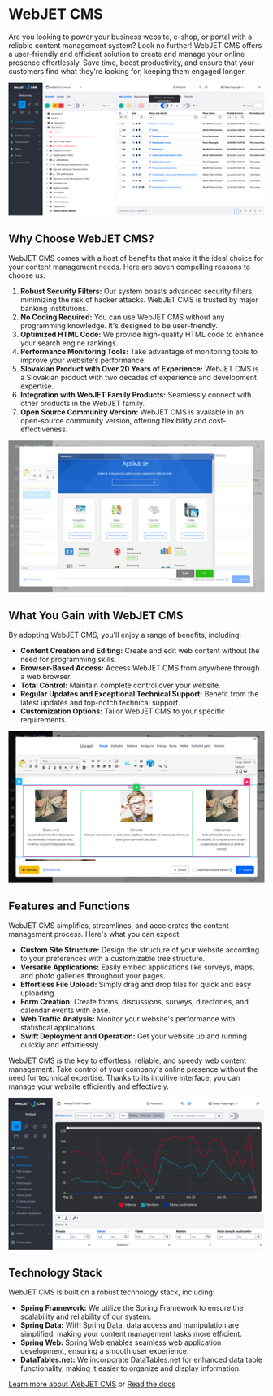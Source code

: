 # WebJET CMS

Are you looking to power your business website, e-shop, or portal with a reliable content management system? Look no further! WebJET CMS offers a user-friendly and efficient solution to create and manage your online presence effortlessly. Save time, boost productivity, and ensure that your customers find what they're looking for, keeping them engaged longer.

![](docs/sk/redactor/webpages/recursive-list.png)

## Why Choose WebJET CMS?

WebJET CMS comes with a host of benefits that make it the ideal choice for your content management needs. Here are seven compelling reasons to choose us:

1. **Robust Security Filters:** Our system boasts advanced security filters, minimizing the risk of hacker attacks. WebJET CMS is trusted by major banking institutions.
2. **No Coding Required:** You can use WebJET CMS without any programming knowledge. It's designed to be user-friendly.
3. **Optimized HTML Code:** We provide high-quality HTML code to enhance your search engine rankings.
4. **Performance Monitoring Tools:** Take advantage of monitoring tools to improve your website's performance.
5. **Slovakian Product with Over 20 Years of Experience:** WebJET CMS is a Slovakian product with two decades of experience and development expertise.
6. **Integration with WebJET Family Products:** Seamlessly connect with other products in the WebJET family.
7. **Open Source Community Version:** WebJET CMS is available in an open-source community version, offering flexibility and cost-effectiveness.

![](docs/sk/custom-apps/appstore/appstore.png)

## What You Gain with WebJET CMS

By adopting WebJET CMS, you'll enjoy a range of benefits, including:

- **Content Creation and Editing:** Create and edit web content without the need for programming skills.
- **Browser-Based Access:** Access WebJET CMS from anywhere through a web browser.
- **Total Control:** Maintain complete control over your website.
- **Regular Updates and Exceptional Technical Support:** Benefit from the latest updates and top-notch technical support.
- **Customization Options:** Tailor WebJET CMS to your specific requirements.

![](docs/sk/redactor/webpages/pagebuilder.png)

## Features and Functions

WebJET CMS simplifies, streamlines, and accelerates the content management process. Here's what you can expect:

- **Custom Site Structure:** Design the structure of your website according to your preferences with a customizable tree structure.
- **Versatile Applications:** Easily embed applications like surveys, maps, and photo galleries throughout your pages.
- **Effortless File Upload:** Simply drag and drop files for quick and easy uploading.
- **Form Creation:** Create forms, discussions, surveys, directories, and calendar events with ease.
- **Web Traffic Analysis:** Monitor your website's performance with statistical applications.
- **Swift Deployment and Operation:** Get your website up and running quickly and effortlessly.

WebJET CMS is the key to effortless, reliable, and speedy web content management. Take control of your company's online presence without the need for technical expertise. Thanks to its intuitive interface, you can manage your website efficiently and effectively.

![](docs/sk/redactor/apps/stat/stats-page.png)

## Technology Stack

WebJET CMS is built on a robust technology stack, including:

- **Spring Framework:** We utilize the Spring Framework to ensure the scalability and reliability of our system.
- **Spring Data:** With Spring Data, data access and manipulation are simplified, making your content management tasks more efficient.
- **Spring Web:** Spring Web enables seamless web application development, ensuring a smooth user experience.
- **DataTables.net:** We incorporate DataTables.net for enhanced data table functionality, making it easier to organize and display information.

[Learn more about WebJET CMS](https://www.webjetcms.sk) or [Read the docs](https://docs.webjetcms.sk/)
